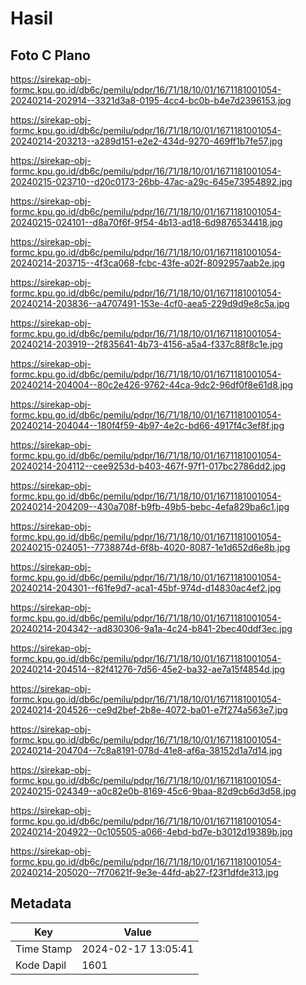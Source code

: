 # Hasil

## Foto C Plano

https://sirekap-obj-formc.kpu.go.id/db6c/pemilu/pdpr/16/71/18/10/01/1671181001054-20240214-202914--3321d3a8-0195-4cc4-bc0b-b4e7d2396153.jpg

https://sirekap-obj-formc.kpu.go.id/db6c/pemilu/pdpr/16/71/18/10/01/1671181001054-20240214-203213--a289d151-e2e2-434d-9270-469ff1b7fe57.jpg

https://sirekap-obj-formc.kpu.go.id/db6c/pemilu/pdpr/16/71/18/10/01/1671181001054-20240215-023710--d20c0173-26bb-47ac-a29c-645e73954892.jpg

https://sirekap-obj-formc.kpu.go.id/db6c/pemilu/pdpr/16/71/18/10/01/1671181001054-20240215-024101--d8a70f6f-9f54-4b13-ad18-6d9876534418.jpg

https://sirekap-obj-formc.kpu.go.id/db6c/pemilu/pdpr/16/71/18/10/01/1671181001054-20240214-203715--4f3ca068-fcbc-43fe-a02f-8092957aab2e.jpg

https://sirekap-obj-formc.kpu.go.id/db6c/pemilu/pdpr/16/71/18/10/01/1671181001054-20240214-203836--a4707491-153e-4cf0-aea5-229d9d9e8c5a.jpg

https://sirekap-obj-formc.kpu.go.id/db6c/pemilu/pdpr/16/71/18/10/01/1671181001054-20240214-203919--2f835641-4b73-4156-a5a4-f337c88f8c1e.jpg

https://sirekap-obj-formc.kpu.go.id/db6c/pemilu/pdpr/16/71/18/10/01/1671181001054-20240214-204004--80c2e426-9762-44ca-9dc2-96df0f8e61d8.jpg

https://sirekap-obj-formc.kpu.go.id/db6c/pemilu/pdpr/16/71/18/10/01/1671181001054-20240214-204044--180f4f59-4b97-4e2c-bd66-4917f4c3ef8f.jpg

https://sirekap-obj-formc.kpu.go.id/db6c/pemilu/pdpr/16/71/18/10/01/1671181001054-20240214-204112--cee9253d-b403-467f-97f1-017bc2786dd2.jpg

https://sirekap-obj-formc.kpu.go.id/db6c/pemilu/pdpr/16/71/18/10/01/1671181001054-20240214-204209--430a708f-b9fb-49b5-bebc-4efa829ba6c1.jpg

https://sirekap-obj-formc.kpu.go.id/db6c/pemilu/pdpr/16/71/18/10/01/1671181001054-20240215-024051--7738874d-6f8b-4020-8087-1e1d652d6e8b.jpg

https://sirekap-obj-formc.kpu.go.id/db6c/pemilu/pdpr/16/71/18/10/01/1671181001054-20240214-204301--f61fe9d7-aca1-45bf-974d-d14830ac4ef2.jpg

https://sirekap-obj-formc.kpu.go.id/db6c/pemilu/pdpr/16/71/18/10/01/1671181001054-20240214-204342--ad830306-9a1a-4c24-b841-2bec40ddf3ec.jpg

https://sirekap-obj-formc.kpu.go.id/db6c/pemilu/pdpr/16/71/18/10/01/1671181001054-20240214-204514--82f41276-7d56-45e2-ba32-ae7a15f4854d.jpg

https://sirekap-obj-formc.kpu.go.id/db6c/pemilu/pdpr/16/71/18/10/01/1671181001054-20240214-204526--ce9d2bef-2b8e-4072-ba01-e7f274a563e7.jpg

https://sirekap-obj-formc.kpu.go.id/db6c/pemilu/pdpr/16/71/18/10/01/1671181001054-20240214-204704--7c8a8191-078d-41e8-af6a-38152d1a7d14.jpg

https://sirekap-obj-formc.kpu.go.id/db6c/pemilu/pdpr/16/71/18/10/01/1671181001054-20240215-024349--a0c82e0b-8169-45c6-9baa-82d9cb6d3d58.jpg

https://sirekap-obj-formc.kpu.go.id/db6c/pemilu/pdpr/16/71/18/10/01/1671181001054-20240214-204922--0c105505-a066-4ebd-bd7e-b3012d19389b.jpg

https://sirekap-obj-formc.kpu.go.id/db6c/pemilu/pdpr/16/71/18/10/01/1671181001054-20240214-205020--7f70621f-9e3e-44fd-ab27-f23f1dfde313.jpg


## Metadata

| Key        | Value               |
| ---------- | ------------------- |
| Time Stamp | 2024-02-17 13:05:41 |
| Kode Dapil | 1601                |



